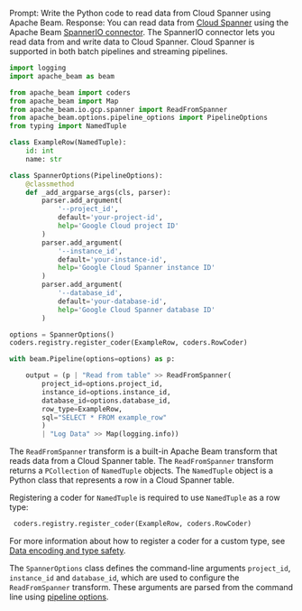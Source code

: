 Prompt:
Write the Python code to read data from Cloud Spanner using Apache Beam.
Response:
You can read data from [Cloud Spanner](https://cloud.google.com/spanner) using the Apache Beam [SpannerIO connector](https://beam.apache.org/releases/pydoc/current/apache_beam.io.gcp.spanner.html). The SpannerIO connector lets you read data from and write data to Cloud Spanner. Cloud Spanner is supported in both batch pipelines and streaming pipelines.

```python
import logging
import apache_beam as beam

from apache_beam import coders
from apache_beam import Map
from apache_beam.io.gcp.spanner import ReadFromSpanner
from apache_beam.options.pipeline_options import PipelineOptions
from typing import NamedTuple

class ExampleRow(NamedTuple):
    id: int
    name: str

class SpannerOptions(PipelineOptions):
    @classmethod
    def _add_argparse_args(cls, parser):
        parser.add_argument(
            '--project_id',
            default='your-project-id',
            help='Google Cloud project ID'
        )
        parser.add_argument(
            '--instance_id',
            default='your-instance-id',
            help='Google Cloud Spanner instance ID'
        )
        parser.add_argument(
            '--database_id',
            default='your-database-id',
            help='Google Cloud Spanner database ID'
        )

options = SpannerOptions()
coders.registry.register_coder(ExampleRow, coders.RowCoder)

with beam.Pipeline(options=options) as p:

    output = (p | "Read from table" >> ReadFromSpanner(
        project_id=options.project_id,
        instance_id=options.instance_id,
        database_id=options.database_id,
        row_type=ExampleRow,
        sql="SELECT * FROM example_row"
        )
        | "Log Data" >> Map(logging.info))
```

The `ReadFromSpanner` transform is a built-in Apache Beam transform that reads data from a Cloud Spanner table. The `ReadFromSpanner` transform returns a `PCollection` of `NamedTuple` objects. The `NamedTuple` object is a Python class that represents a row in a Cloud Spanner table.

Registering a coder for `NamedTuple` is required to use `NamedTuple` as a row type:
```python
 coders.registry.register_coder(ExampleRow, coders.RowCoder)
```
For more information about how to register a coder for a custom type, see [Data encoding and type safety](https://beam.apache.org/documentation/programming-guide/#data-encoding-and-type-safety).

The `SpannerOptions` class defines the command-line arguments `project_id`, `instance_id` and `database_id`, which are used to configure the `ReadFromSpanner` transform. These arguments are parsed from the command line using [pipeline options](https://beam.apache.org/documentation/patterns/pipeline-options/).